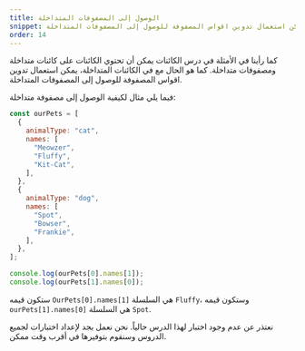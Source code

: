 ```yaml
---
title: الوصول إلى المصفوفات المتداخلة
snippet: يمكن استعمال تدوين اقواس المصفوفة للوصول إلى المصفوفات المتداخلة
order: 14
---
```


كما رأينا في الأمثلة في درس الكائنات يمكن أن تحتوي الكائنات على كائنات متداخلة
ومصفوفات متداخلة. كما هو الحال مع في الكائنات المتداخلة، يمكن استعمال تدوين
اقواس المصفوفة للوصول إلى المصفوفات المتداخلة.

فيما يلي مثال لكيفية الوصول إلى مصفوفة متداخلة:

```js
const ourPets = [
  {
    animalType: "cat",
    names: [
      "Meowzer",
      "Fluffy",
      "Kit-Cat",
    ],
  },
  {
    animalType: "dog",
    names: [
      "Spot",
      "Bowser",
      "Frankie",
    ],
  },
];

console.log(ourPets[0].names[1]);
console.log(ourPets[1].names[0]);
```

ستكون قيمه `OurPets[0].names[1]` هي السلسلة `Fluffy`، وستكون قيمه
`ourPets[1].names[0]` هي السلسلة `Spot`.

<div class="quiz">
نعتذر عن عدم وجود اختبار لهذا الدرس حالياً. نحن نعمل بجد لإعداد اختبارات لجميع الدروس وسنقوم بتوفيرها في أقرب وقت ممكن.
</div>
